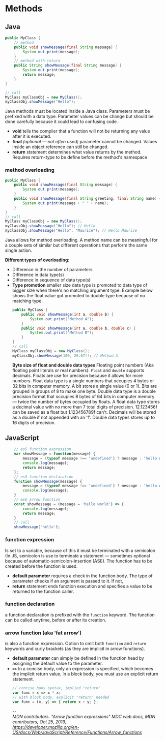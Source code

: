 # Methods
## Java
```java
public MyClass {
    // method
    public void showMessage(final String message) {
        System.out.print(message);
    }
    // method with return
    public String showMessage(final String message) {
        System.out.print(message);
        return message;
    }
}

// call
MyClass myClassObj = new MyClass();
myClassObj.showMessage("Hello");
```
Java methods must be located inside a Java class. Parameters must be prefixed with a data type. Parameter values can be change but should be done carefully because it could lead to confusing code.
- **void** tells the compiler that a function will not be returning any value after it is executed.
- **final** *(optional — not often used)* parameter cannot be changed. Values inside an object reference can still be changed.
- **return** statement determines what value returns by the method. Requires return-type to be define before the method's namespace

### method overloading
```java
public MyClass {
    public void showMessage(final String message) {
        System.out.print(message);
    }
    public void showMessage(final String greeting, final String name) {
        System.out.print(message + " " + name);
    }
}
// call
MyClass myClassObj = new MyClass();
myClassObj.showMessage("Hello"); // Hello
myClassObj.showMessage("Hello", "Maurice"); // Hello Maurice
```
Java allows for method overloading. A method name can be meaningful for a couple sets of similar but different operations that perform the same single action.

**Different types of overloading**:
- Difference in the number of parameters
- Difference in data type(s)
- Difference in sequence of data type(s)
- **Type promotion** smaller size data type is promoted to data type of bigger size when there's no matching argument type. Example below shows the float value got promoted to double type because of no matching type.
    ```java
    public MyClass {
        public void showMessage(int a, double b) {
            System.out.print("Method A");
        }
        public void showMessage(int a, double b, double c) {
            System.out.print("Method B");
        }
    }
    // call
    MyClass myClassObj = new MyClass();
    myClassObj.showMessage(100, 20.67f); // Method A
    ```
    **Byte size of float and double data types**
    Floating point numbers (Aka floating point literals or real numbers). `Float` and `double` supports decimals. Floats are use for precision because it allows for more numbers. Float data type is a single numbers that occupies 4 bytes or 32 bits in computer memory. A bit stores a single value (0 or 1). Bits are grouped in groups of 8 to make one byte. Double data type is a double precision format that occupies 8 bytes of 64 bits in computer memory — twice the number of bytes occupied by floats. A float data type stores a decimal value with no more than 7 total digits of precision. 12.123456f can be saved as a float but 1.123456789f can't. Decimals will be stored as a double if not appended with an 'f'. Double data types stores up to 16 digits of precision.

## JavaScript
```javascript
    // es5 function expression
    var showMessage = function(message) {
        message = (typeof message !== 'undefined') ? message : 'hello world';
        console.log(message);
        return message;
    };
    // es5 function declaration
    function showMessage(message) {
        message = (typeof message !== 'undefined') ? message : 'hello world';
        console.log(message);
    }
    // es6 arrow function
    const showMessage = (message = 'hello world') => {
        console.log(message);
        return message;
    }
    // call
    showMessage('hello');
```
### function expression
Is set to a variable, because of this it must be terminated with a semicolon (In JS, semicolon is use to terminate a statement — sometimes optional because of automatic-semicolon-insertion (ASI)). The function has to be created before the function is used.
- **default parameter** requires a check in the function body. The type of parameter checks if an argument is passed to it. If not,
- **return** statement ends function execution and specifies a value to be returned to the function caller.
### function declaration
a function declaration is prefixed with the `function` keyword. The function can be called anytime, before or after its creation.
### arrow function (aka 'fat arrow')
is also a function expression. Option to omit both `function` and `return` keywords and curly brackets (as they are implicit in arrow functions).  
- **default parameter** can simply be defined in the function head by assigning the default value to the parameter.
- **`=>`** In a concise body, only an expression is specified, which becomes the implicit return value. In a block body, you must use an explicit return statement.
    ```javascript
    // concise body syntax, implied "return"
    var func = x => x * x;                  
    // with block body, explicit "return" needed
    var func = (x, y) => { return x + y; };
    ```
    --  
    *MDN contributors. "Arrow function expressions" MDC web docs, MDN contributors, Oct 25, 2019,*  
    *https://developer.mozilla.org/en-US/docs/Web/JavaScript/Reference/Functions/Arrow_functions*
